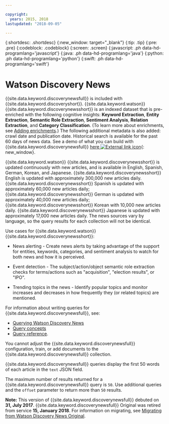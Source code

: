 ```yaml
---

copyright:
  years: 2015, 2018
lastupdated: "2018-09-05"

---
```


{:shortdesc: .shortdesc}
{:new_window: target="_blank"}
{:tip: .tip}
{:pre: .pre}
{:codeblock: .codeblock}
{:screen: .screen}
{:javascript: .ph data-hd-programlang='javascript'}
{:java: .ph data-hd-programlang='java'}
{:python: .ph data-hd-programlang='python'}
{:swift: .ph data-hd-programlang='swift'}

# Watson Discovery News

{{site.data.keyword.discoverynewsfull}} is included with {{site.data.keyword.discoveryshort}}. {{site.data.keyword.watson}} {{site.data.keyword.discoverynewsshort}} is an indexed dataset that is pre-enriched with the following cognitive insights: **Keyword Extraction**, **Entity Extraction**, **Semantic Role Extraction**, **Sentiment Analysis**, **Relation Extraction**, and **Category Classification**. (To learn more about enrichments, see [Adding enrichments](building.html#adding-enrichments).) The following additional metadata is also added: crawl date and publication date. Historical search is available for the past 60 days of news data. See a demo of what you can build with {{site.data.keyword.discoverynewsfull}} [here ![External link icon](../../icons/launch-glyph.svg "External link icon")](https://discovery-news-demo.ng.bluemix.net/){: new_window}.

{{site.data.keyword.watson}} {{site.data.keyword.discoverynewsshort}} is updated continuously with new articles, and is available in English, Spanish, German, Korean, and Japanese. {{site.data.keyword.discoverynewsshort}} English is updated with approximately 300,000 new articles daily. {{site.data.keyword.discoverynewsshort}} Spanish is updated with approximately 60,000 new articles daily; {{site.data.keyword.discoverynewsshort}} German is updated with approximately 40,000 new articles daily; {{site.data.keyword.discoverynewsshort}} Korean with 10,000 new articles daily. {{site.data.keyword.discoverynewsshort}} Japanese is updated with approximately 17,000 new articles daily. The news sources vary by language, so the query results for each collection will not be identical.

Use cases for {{site.data.keyword.watson}} {{site.data.keyword.discoverynewsshort}}:

- News alerting - Create news alerts by taking advantage of the support for entities, keywords, categories, and sentiment analysis to watch for both news and how it is perceived.

- Event detection - The subject/action/object semantic role extraction checks for terms/actions such as "acquisition", "election results", or "IPO".

- Trending topics in the news -  Identify popular topics and monitor increases and decreases in how frequently they (or related topics) are mentioned.

For information about writing queries for {{site.data.keyword.discoverynewsfull}}, see:
- [Querying Watson Discovery News](/docs/services/discovery/using.html#querying-news)
- [Query concepts](/docs/services/discovery/using.html)
- [Query reference](/docs/services/discovery/query-reference.html).

You cannot adjust the {{site.data.keyword.discoverynewsfull}} configuration, train, or add documents to the {{site.data.keyword.discoverynewsfull}} collection.

{{site.data.keyword.discoverynewsfull}} queries display the first 50 words of each article in the `text` JSON field.

The maximum number of results returned for a {{site.data.keyword.discoverynewsfull}} query is `50`. Use additional queries and the `offset` parameter to return more than `50` results.

**Note:** This version of {{site.data.keyword.discoverynewsfull}} debuted on **31, July 2017**. {{site.data.keyword.discoverynewsfull}} Original was retired from service **15, January 2018**. For information on migrating, see [Migrating from Watson Discovery News Original](/docs/services/discovery/migrate-bwdn.html).
